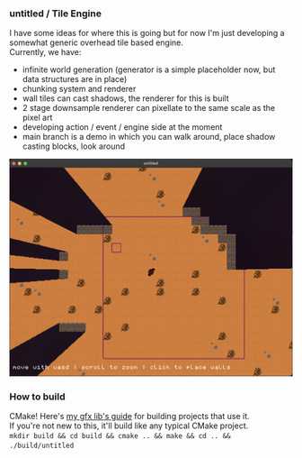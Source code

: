 ### untitled / Tile Engine

I have some ideas for where this is going but for now I'm just developing a somewhat generic overhead tile based engine.    
Currently, we have:
- infinite world generation (generator is a simple placeholder now, but data structures are in place)
- chunking system and renderer
- wall tiles can cast shadows, the renderer for this is built
- 2 stage downsample renderer can pixellate to the same scale as the pixel art
- developing action / event / engine side at the moment
- main branch is a demo in which you can walk around, place shadow casting blocks, look around
     
![screenshot](pics/sc.png)
      
### How to build
CMake! Here's [my gfx lib's guide](https://github.com/collebrusco/flgl/tree/main/user#readme) for building projects that use it.    
If you're not new to this, it'll build like any typical CMake project.     
`mkdir build && cd build && cmake .. && make && cd .. && ./build/untitled`
